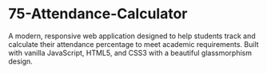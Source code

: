 # 75-Attendance-Calculator
A modern, responsive web application designed to help students track and calculate their attendance percentage to meet academic requirements. Built with vanilla JavaScript, HTML5, and CSS3 with a beautiful glassmorphism design.
